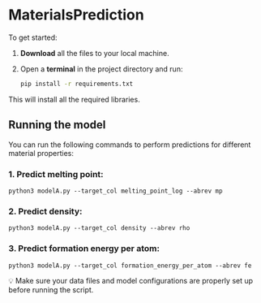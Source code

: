 # MaterialsPrediction

To get started:

1.	**Download** all the files to your local machine.
 
2.	Open a **terminal** in the project directory and run:

    ```bash
    pip install -r requirements.txt

This will install all the required libraries.

## Running the model

You can run the following commands to perform predictions for different material properties:
### 1.	Predict melting point:

    python3 modelA.py --target_col melting_point_log --abrev mp


### 2.	Predict density:

    python3 modelA.py --target_col density --abrev rho


### 3.	Predict formation energy per atom:

    python3 modelA.py --target_col formation_energy_per_atom --abrev fe



💡 Make sure your data files and model configurations are properly set up before running the script.
